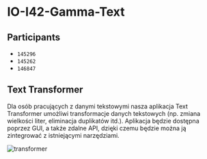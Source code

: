 # IO-I42-Gamma-Text

## Participants

* `145296`
* `145262`
* `146847`

## Text Transformer

Dla osób pracujących z danymi tekstowymi nasza aplikacja Text Transformer umożliwi transformacje danych tekstowych (np.
zmiana wielkości liter, eliminacja duplikatów itd.). Aplikacja będzie dostępna poprzez GUI, a także zdalne API, dzięki
czemu będzie można ją zintegrować z istniejącymi narzędziami.

![transformer](https://user-images.githubusercontent.com/66168116/146831683-5aeb4506-19b1-42a8-b7d5-c61744a5284f.png)
